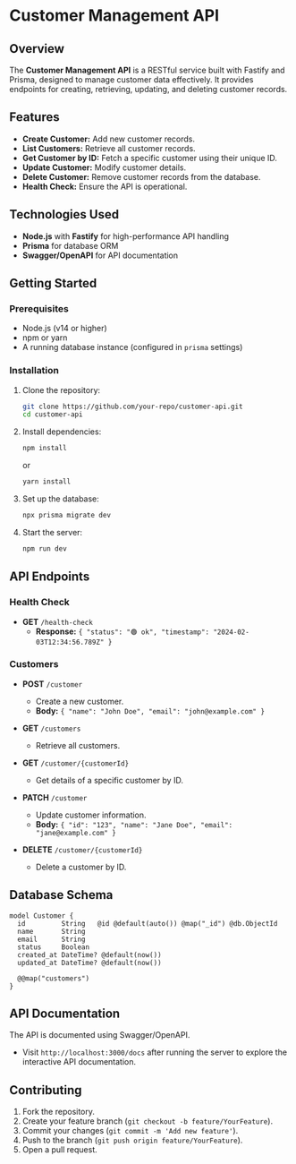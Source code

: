 # Customer Management API

## Overview

The **Customer Management API** is a RESTful service built with Fastify and Prisma, designed to manage customer data effectively. It provides endpoints for creating, retrieving, updating, and deleting customer records.

## Features
- **Create Customer:** Add new customer records.
- **List Customers:** Retrieve all customer records.
- **Get Customer by ID:** Fetch a specific customer using their unique ID.
- **Update Customer:** Modify customer details.
- **Delete Customer:** Remove customer records from the database.
- **Health Check:** Ensure the API is operational.

## Technologies Used
- **Node.js** with **Fastify** for high-performance API handling
- **Prisma** for database ORM
- **Swagger/OpenAPI** for API documentation

## Getting Started

### Prerequisites
- Node.js (v14 or higher)
- npm or yarn
- A running database instance (configured in `prisma` settings)

### Installation

1. Clone the repository:
   ```bash
   git clone https://github.com/your-repo/customer-api.git
   cd customer-api
   ```

2. Install dependencies:
   ```bash
   npm install
   ```
   or
   ```bash
   yarn install
   ```

3. Set up the database:
   ```bash
   npx prisma migrate dev
   ```

4. Start the server:
   ```bash
   npm run dev
   ```

## API Endpoints

### Health Check
- **GET** `/health-check`
  - **Response:** `{ "status": "🟢 ok", "timestamp": "2024-02-03T12:34:56.789Z" }`

### Customers
- **POST** `/customer`
  - Create a new customer.
  - **Body:** `{ "name": "John Doe", "email": "john@example.com" }`

- **GET** `/customers`
  - Retrieve all customers.

- **GET** `/customer/{customerId}`
  - Get details of a specific customer by ID.

- **PATCH** `/customer`
  - Update customer information.
  - **Body:** `{ "id": "123", "name": "Jane Doe", "email": "jane@example.com" }`

- **DELETE** `/customer/{customerId}`
  - Delete a customer by ID.

## Database Schema

```prisma
model Customer {
  id         String   @id @default(auto()) @map("_id") @db.ObjectId
  name       String
  email      String
  status     Boolean
  created_at DateTime? @default(now())
  updated_at DateTime? @default(now())

  @@map("customers")
}
```

## API Documentation
The API is documented using Swagger/OpenAPI.

- Visit `http://localhost:3000/docs` after running the server to explore the interactive API documentation.

## Contributing
1. Fork the repository.
2. Create your feature branch (`git checkout -b feature/YourFeature`).
3. Commit your changes (`git commit -m 'Add new feature'`).
4. Push to the branch (`git push origin feature/YourFeature`).
5. Open a pull request.

